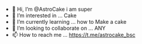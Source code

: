 - 👋 Hi, I’m @AstroCake i am super
- 👀 I’m interested in ... Cake
- 🌱 I’m currently learning ... how to Make a cake
- 💞️ I’m looking to collaborate on ... ANY
- 📫 How to reach me ... https://t.me/astrocake_bsc

<!---
ladyBnb/ladyBnb is a ✨ special ✨ repository because its `README.md` (this file) appears on your GitHub profile.
You can click the Preview link to take a look at your changes.
--->
